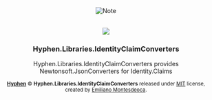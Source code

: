 <div align="center">
  <img src="https://i.imgur.com/2ITQTe6.png" alt="Note">
</div>
<br>
<p align="middle">
  <img src="https://github.com/makehyphen/Hyphen.Libraries.IdentityClaimConverters/actions/workflows/dotnet.yml/badge.svg"/>
</p>

<h3 align="middle">
   Hyphen.Libraries.IdentityClaimConverters
</h3>
<p align="middle">Hyphen.Libraries.IdentityClaimConverters provides Newtonsoft.JsonConverters for Identity.Claims</p>


<p align="middle">
  <sup><a href="https://hyphen.so"><b>Hyphen</b></a> © <b>Hyphen.Libraries.IdentityClaimConverters</b> released under <a href="LICENSE.md">MIT</a> license, created by <a href="https://github.com/emimontesdeoca">Emiliano Montesdeoca</a>.
    </sup></p>





